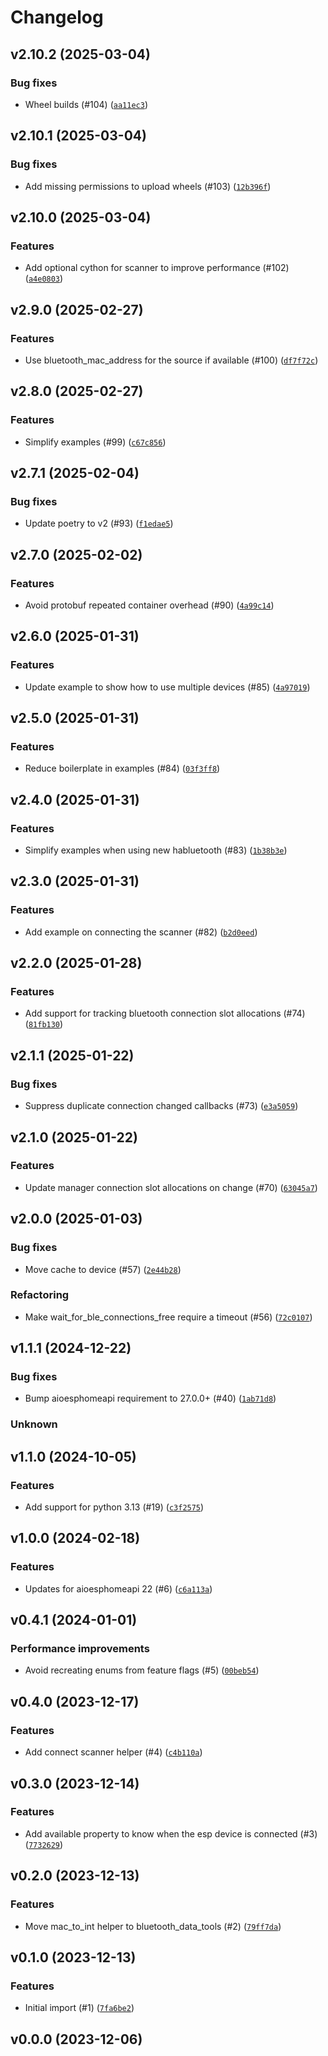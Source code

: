 # Changelog

## v2.10.2 (2025-03-04)

### Bug fixes


- Wheel builds (#104) ([`aa11ec3`](https://github.com/Bluetooth-Devices/bleak-esphome/commit/aa11ec370e58572d79dda34e397013b0006d8ca7))


## v2.10.1 (2025-03-04)

### Bug fixes


- Add missing permissions to upload wheels (#103) ([`12b396f`](https://github.com/Bluetooth-Devices/bleak-esphome/commit/12b396f8857b89b23ed978202eca37be33b7cf38))


## v2.10.0 (2025-03-04)

### Features


- Add optional cython for scanner to improve performance (#102) ([`a4e0803`](https://github.com/Bluetooth-Devices/bleak-esphome/commit/a4e08034f3565fd086432402e68b20feb081a4df))


## v2.9.0 (2025-02-27)

### Features


- Use bluetooth_mac_address for the source if available (#100) ([`df7f72c`](https://github.com/Bluetooth-Devices/bleak-esphome/commit/df7f72c18234ab95f2fcdc4322bab35d2065294c))


## v2.8.0 (2025-02-27)

### Features


- Simplify examples (#99) ([`c67c856`](https://github.com/Bluetooth-Devices/bleak-esphome/commit/c67c856207724f7ea81fd2f924a3f9940ddd58d8))


## v2.7.1 (2025-02-04)

### Bug fixes


- Update poetry to v2 (#93) ([`f1edae5`](https://github.com/Bluetooth-Devices/bleak-esphome/commit/f1edae54bba1320c6f8292e837f14720baa79f13))


## v2.7.0 (2025-02-02)

### Features


- Avoid protobuf repeated container overhead (#90) ([`4a99c14`](https://github.com/Bluetooth-Devices/bleak-esphome/commit/4a99c14613c3243716e237d53816d821b12de2f4))


## v2.6.0 (2025-01-31)

### Features


- Update example to show how to use multiple devices (#85) ([`4a97019`](https://github.com/Bluetooth-Devices/bleak-esphome/commit/4a97019bcf8baa7bfd4894d643d3f6c300de7603))


## v2.5.0 (2025-01-31)

### Features


- Reduce boilerplate in examples (#84) ([`03f3ff8`](https://github.com/Bluetooth-Devices/bleak-esphome/commit/03f3ff83d8f5719a53628d542a47e71988eb4599))


## v2.4.0 (2025-01-31)

### Features


- Simplify examples when using new habluetooth (#83) ([`1b38b3e`](https://github.com/Bluetooth-Devices/bleak-esphome/commit/1b38b3ef5f95b9df3fc3d71b123dadacd451852d))


## v2.3.0 (2025-01-31)

### Features


- Add example on connecting the scanner (#82) ([`b2d0eed`](https://github.com/Bluetooth-Devices/bleak-esphome/commit/b2d0eedb5e22a448d41c2e65cfc4998a3e3972e2))


## v2.2.0 (2025-01-28)

### Features


- Add support for tracking bluetooth connection slot allocations (#74) ([`81fb130`](https://github.com/Bluetooth-Devices/bleak-esphome/commit/81fb13001bf919962a26c51045c8acf4fd87f536))


## v2.1.1 (2025-01-22)

### Bug fixes


- Suppress duplicate connection changed callbacks (#73) ([`e3a5059`](https://github.com/Bluetooth-Devices/bleak-esphome/commit/e3a505964ca3670e8f99450a4e33761026a5581b))


## v2.1.0 (2025-01-22)

### Features


- Update manager connection slot allocations on change (#70) ([`63045a7`](https://github.com/Bluetooth-Devices/bleak-esphome/commit/63045a777088f28dded3c8e9f0a9959158af2348))


## v2.0.0 (2025-01-03)

### Bug fixes


- Move cache to device (#57) ([`2e44b28`](https://github.com/Bluetooth-Devices/bleak-esphome/commit/2e44b284bc92967ccf1124dc9a78a9e04f0fb1f5))


### Refactoring


- Make wait_for_ble_connections_free require a timeout (#56) ([`72c0107`](https://github.com/Bluetooth-Devices/bleak-esphome/commit/72c01078ed75686a8a6bd1ab0ed8243b0e69f99c))


## v1.1.1 (2024-12-22)

### Bug fixes


- Bump aioesphomeapi requirement to 27.0.0+ (#40) ([`1ab71d8`](https://github.com/Bluetooth-Devices/bleak-esphome/commit/1ab71d812945c4d361272126b1c8bde68f171416))


### Unknown



## v1.1.0 (2024-10-05)

### Features


- Add support for python 3.13 (#19) ([`c3f2575`](https://github.com/Bluetooth-Devices/bleak-esphome/commit/c3f2575c9b942c1d89fb0f804b943678a6e75044))


## v1.0.0 (2024-02-18)

### Features


- Updates for aioesphomeapi 22 (#6) ([`c6a113a`](https://github.com/Bluetooth-Devices/bleak-esphome/commit/c6a113a95313a22e47ccb6a1fda8c6e2e4b32850))


## v0.4.1 (2024-01-01)

### Performance improvements


- Avoid recreating enums from feature flags (#5) ([`00beb54`](https://github.com/Bluetooth-Devices/bleak-esphome/commit/00beb54db075768069d9b48c1244866d2d402db2))


## v0.4.0 (2023-12-17)

### Features


- Add connect scanner helper (#4) ([`c4b110a`](https://github.com/Bluetooth-Devices/bleak-esphome/commit/c4b110a6f3301af2d7a4bded236e2f5036a0d598))


## v0.3.0 (2023-12-14)

### Features


- Add available property to know when the esp device is connected (#3) ([`7732629`](https://github.com/Bluetooth-Devices/bleak-esphome/commit/773262937fe106c573077a1f1d43156f00579f64))


## v0.2.0 (2023-12-13)

### Features


- Move mac_to_int helper to bluetooth_data_tools (#2) ([`79ff7da`](https://github.com/Bluetooth-Devices/bleak-esphome/commit/79ff7da11cd360becf0e4c69c41c630d47b6fa13))


## v0.1.0 (2023-12-13)

### Features


- Initial import (#1) ([`7fa6be2`](https://github.com/Bluetooth-Devices/bleak-esphome/commit/7fa6be28a475781ebd90e7e0060bb0890b68b29b))


## v0.0.0 (2023-12-06)
